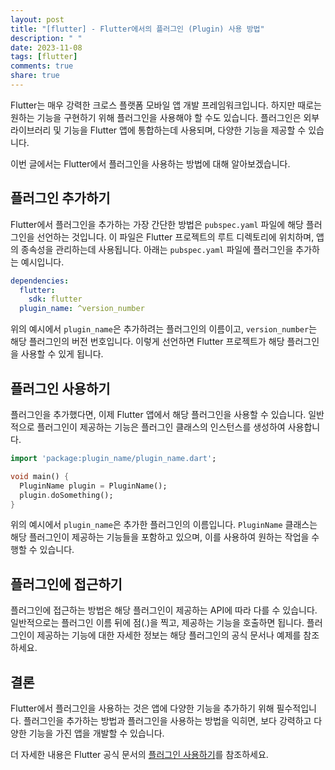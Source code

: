 ```yaml
---
layout: post
title: "[flutter] - Flutter에서의 플러그인 (Plugin) 사용 방법"
description: " "
date: 2023-11-08
tags: [flutter]
comments: true
share: true
---
```


Flutter는 매우 강력한 크로스 플랫폼 모바일 앱 개발 프레임워크입니다. 하지만 때로는 원하는 기능을 구현하기 위해 플러그인을 사용해야 할 수도 있습니다. 플러그인은 외부 라이브러리 및 기능을 Flutter 앱에 통합하는데 사용되며, 다양한 기능을 제공할 수 있습니다.

이번 글에서는 Flutter에서 플러그인을 사용하는 방법에 대해 알아보겠습니다.

## 플러그인 추가하기

Flutter에서 플러그인을 추가하는 가장 간단한 방법은 `pubspec.yaml` 파일에 해당 플러그인을 선언하는 것입니다. 이 파일은 Flutter 프로젝트의 루트 디렉토리에 위치하며, 앱의 종속성을 관리하는데 사용됩니다. 아래는 `pubspec.yaml` 파일에 플러그인을 추가하는 예시입니다.

```yaml
dependencies:
  flutter:
    sdk: flutter
  plugin_name: ^version_number
```

위의 예시에서 `plugin_name`은 추가하려는 플러그인의 이름이고, `version_number`는 해당 플러그인의 버전 번호입니다. 이렇게 선언하면 Flutter 프로젝트가 해당 플러그인을 사용할 수 있게 됩니다.

## 플러그인 사용하기

플러그인을 추가했다면, 이제 Flutter 앱에서 해당 플러그인을 사용할 수 있습니다. 일반적으로 플러그인이 제공하는 기능은 플러그인 클래스의 인스턴스를 생성하여 사용합니다.

```dart
import 'package:plugin_name/plugin_name.dart';

void main() {
  PluginName plugin = PluginName();
  plugin.doSomething();
}
```

위의 예시에서 `plugin_name`은 추가한 플러그인의 이름입니다. `PluginName` 클래스는 해당 플러그인이 제공하는 기능들을 포함하고 있으며, 이를 사용하여 원하는 작업을 수행할 수 있습니다.

## 플러그인에 접근하기

플러그인에 접근하는 방법은 해당 플러그인이 제공하는 API에 따라 다를 수 있습니다. 일반적으로는 플러그인 이름 뒤에 점(.)을 찍고, 제공하는 기능을 호출하면 됩니다. 플러그인이 제공하는 기능에 대한 자세한 정보는 해당 플러그인의 공식 문서나 예제를 참조하세요.

## 결론

Flutter에서 플러그인을 사용하는 것은 앱에 다양한 기능을 추가하기 위해 필수적입니다. 플러그인을 추가하는 방법과 플러그인을 사용하는 방법을 익히면, 보다 강력하고 다양한 기능을 가진 앱을 개발할 수 있습니다.

더 자세한 내용은 Flutter 공식 문서의 [플러그인 사용하기](https://flutter.dev/docs/development/packages-and-plugins/developing-packages)를 참조하세요.